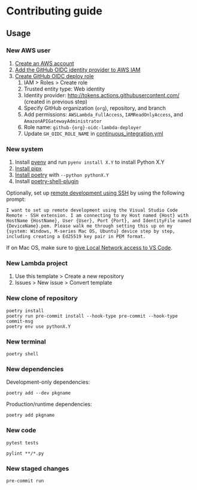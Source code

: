 # Contributing guide

## Usage

### New AWS user

1. [Create an AWS account](https://signin.aws.amazon.com/signup?request_type=register)
1. [Add the GitHub OIDC identity provider to AWS IAM](https://docs.github.com/en/actions/how-tos/secure-your-work/security-harden-deployments/oidc-in-aws#adding-the-identity-provider-to-aws)
1. [Create GitHub OIDC deploy role](https://docs.github.com/en/actions/how-tos/secure-your-work/security-harden-deployments/oidc-in-aws#configuring-the-role-and-trust-policy)
	1. IAM > Roles > Create role
	1. Trusted entity type: Web identity
	1. Identity provider: http://tokens.actions.githubusercontent.com/ (created in previous step)
	1. Specify GitHub organization (`org`), repository, and branch
	1. Add permissions: `AWSLambda_FullAccess`, `IAMReadOnlyAccess`, and `AmazonAPIGatewayAdministrator`
	1. Role name: `github-{org}-oidc-lambda-deployer`
	1. Update `GH_OIDC_ROLE_NAME` in [continuous_integration.yml](.github/workflows/continuous_integration.yml)

### New system

1. Install [pyenv](https://github.com/pyenv/pyenv) and run `pyenv install X.Y` to install Python X.Y
1. [Install pipx](https://pipx.pypa.io/stable/installation/)
1. [Install poetry](https://python-poetry.org/docs/#installing-with-pipx) with `--python pythonX.Y`
1. Install [poetry-shell-plugin](https://github.com/python-poetry/poetry-plugin-shell)

Optionally, set up [remote development using SSH](https://code.visualstudio.com/docs/remote/ssh) by using the following prompt:

```
I want to set up remote development using the Visual Studio Code Remote - SSH extension. I am connecting to my Host named {Host} with HostName {HostName}, User {User}, Port {Port}, and IdentityFile named {DeviceName}.pem. Please walk me through setting this up on my {system: Windows, M-series Mac OS, Ubuntu} device step by step, including creating a Ed25519 key pair in PEM format.
```

If on Mac OS, make sure to [give Local Network access to VS Code](https://github.com/microsoft/vscode/issues/228862#issuecomment-2358636415).

### New Lambda project

1. Use this template > Create a new repository
1. Issues > New issue > Convert template

### New clone of repository

```
poetry install
poetry run pre-commit install --hook-type pre-commit --hook-type commit-msg
poetry env use pythonX.Y
```

### New terminal

```
poetry shell
```

### New dependencies

Development-only dependencies:

```
poetry add --dev pkgname
```

Production/runtime dependencies:

```
poetry add pkgname
```

### New code

```
pytest tests

pylint **/*.py
```

### New staged changes

```
pre-commit run
```
